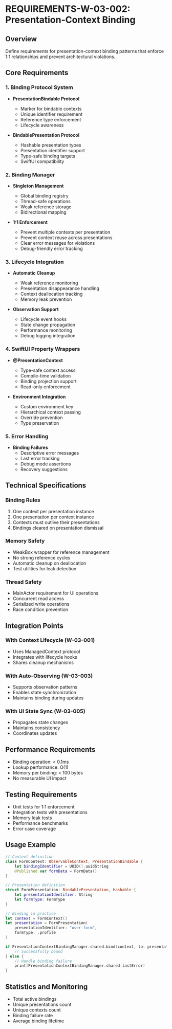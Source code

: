 # REQUIREMENTS-W-03-002: Presentation-Context Binding

## Overview
Define requirements for presentation-context binding patterns that enforce 1:1 relationships and prevent architectural violations.

## Core Requirements

### 1. Binding Protocol System
- **PresentationBindable Protocol**
  - Marker for bindable contexts
  - Unique identifier requirement
  - Reference type enforcement
  - Lifecycle awareness

- **BindablePresentation Protocol**
  - Hashable presentation types
  - Presentation identifier support
  - Type-safe binding targets
  - SwiftUI compatibility

### 2. Binding Manager
- **Singleton Management**
  - Global binding registry
  - Thread-safe operations
  - Weak reference storage
  - Bidirectional mapping

- **1:1 Enforcement**
  - Prevent multiple contexts per presentation
  - Prevent context reuse across presentations
  - Clear error messages for violations
  - Debug-friendly error tracking

### 3. Lifecycle Integration
- **Automatic Cleanup**
  - Weak reference monitoring
  - Presentation disappearance handling
  - Context deallocation tracking
  - Memory leak prevention

- **Observation Support**
  - Lifecycle event hooks
  - State change propagation
  - Performance monitoring
  - Debug logging integration

### 4. SwiftUI Property Wrappers
- **@PresentationContext**
  - Type-safe context access
  - Compile-time validation
  - Binding projection support
  - Read-only enforcement

- **Environment Integration**
  - Custom environment key
  - Hierarchical context passing
  - Override prevention
  - Type preservation

### 5. Error Handling
- **Binding Failures**
  - Descriptive error messages
  - Last error tracking
  - Debug mode assertions
  - Recovery suggestions

## Technical Specifications

### Binding Rules
1. One context per presentation instance
2. One presentation per context instance
3. Contexts must outlive their presentations
4. Bindings cleared on presentation dismissal

### Memory Safety
- WeakBox wrapper for reference management
- No strong reference cycles
- Automatic cleanup on deallocation
- Test utilities for leak detection

### Thread Safety
- MainActor requirement for UI operations
- Concurrent read access
- Serialized write operations
- Race condition prevention

## Integration Points

### With Context Lifecycle (W-03-001)
- Uses ManagedContext protocol
- Integrates with lifecycle hooks
- Shares cleanup mechanisms

### With Auto-Observing (W-03-003)
- Supports observation patterns
- Enables state synchronization
- Maintains binding during updates

### With UI State Sync (W-03-005)
- Propagates state changes
- Maintains consistency
- Coordinates updates

## Performance Requirements
- Binding operation: < 0.1ms
- Lookup performance: O(1)
- Memory per binding: < 100 bytes
- No measurable UI impact

## Testing Requirements
- Unit tests for 1:1 enforcement
- Integration tests with presentations
- Memory leak tests
- Performance benchmarks
- Error case coverage

## Usage Example
```swift
// Context definition
class FormContext: ObservableContext, PresentationBindable {
    let bindingIdentifier = UUID().uuidString
    @Published var formData = FormData()
}

// Presentation definition
struct FormPresentation: BindablePresentation, Hashable {
    let presentationIdentifier: String
    let formType: FormType
}

// Binding in practice
let context = FormContext()
let presentation = FormPresentation(
    presentationIdentifier: "user-form",
    formType: .profile
)

if PresentationContextBindingManager.shared.bind(context, to: presentation) {
    // Successfully bound
} else {
    // Handle binding failure
    print(PresentationContextBindingManager.shared.lastError)
}
```

## Statistics and Monitoring
- Total active bindings
- Unique presentations count
- Unique contexts count
- Binding failure rate
- Average binding lifetime